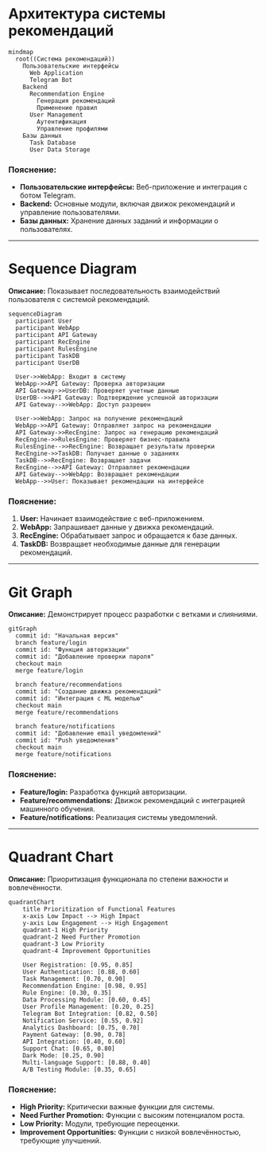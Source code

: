 # Архитектура системы рекомендаций

```mermaid
mindmap
  root((Система рекомендаций))
    Пользовательские интерфейсы
      Web Application
      Telegram Bot
    Backend
      Recommendation Engine
        Генерация рекомендаций
        Применение правил
      User Management
        Аутентификация
        Управление профилями
    Базы данных
      Task Database
      User Data Storage
```
### Пояснение:
- **Пользовательские интерфейсы:** Веб-приложение и интеграция с ботом Telegram.
- **Backend:** Основные модули, включая движок рекомендаций и управление пользователями.
- **Базы данных:** Хранение данных заданий и информации о пользователях.

---

# Sequence Diagram

**Описание:** Показывает последовательность взаимодействий пользователя с системой рекомендаций.

```mermaid
sequenceDiagram
  participant User
  participant WebApp
  participant API Gateway
  participant RecEngine
  participant RulesEngine
  participant TaskDB
  participant UserDB
  
  User->>WebApp: Входит в систему
  WebApp->>API Gateway: Проверка авторизации
  API Gateway->>UserDB: Проверяет учетные данные
  UserDB-->>API Gateway: Подтверждение успешной авторизации
  API Gateway-->>WebApp: Доступ разрешен
  
  User->>WebApp: Запрос на получение рекомендаций
  WebApp->>API Gateway: Отправляет запрос на рекомендации
  API Gateway->>RecEngine: Запрос на генерацию рекомендаций
  RecEngine->>RulesEngine: Проверяет бизнес-правила
  RulesEngine-->>RecEngine: Возвращает результаты проверки
  RecEngine->>TaskDB: Получает данные о заданиях
  TaskDB-->>RecEngine: Возвращает задачи
  RecEngine-->>API Gateway: Отправляет рекомендации
  API Gateway-->>WebApp: Возвращает рекомендации
  WebApp-->>User: Показывает рекомендации на интерфейсе
```

### Пояснение:
1. **User:** Начинает взаимодействие с веб-приложением.
2. **WebApp:** Запрашивает данные у движка рекомендаций.
3. **RecEngine:** Обрабатывает запрос и обращается к базе данных.
4. **TaskDB:** Возвращает необходимые данные для генерации рекомендаций.

---

# Git Graph

**Описание:** Демонстрирует процесс разработки с ветками и слияниями.

```mermaid
gitGraph
  commit id: "Начальная версия"
  branch feature/login
  commit id: "Функция авторизации"
  commit id: "Добавление проверки пароля"
  checkout main
  merge feature/login

  branch feature/recommendations
  commit id: "Создание движка рекомендаций"
  commit id: "Интеграция с ML моделью"
  checkout main
  merge feature/recommendations

  branch feature/notifications
  commit id: "Добавление email уведомлений"
  commit id: "Push уведомления"
  checkout main
  merge feature/notifications
```

### Пояснение:
- **Feature/login:** Разработка функций авторизации.
- **Feature/recommendations:** Движок рекомендаций с интеграцией машинного обучения.
- **Feature/notifications:** Реализация системы уведомлений.

---

# Quadrant Chart

**Описание:** Приоритизация функционала по степени важности и вовлечённости.

```mermaid
quadrantChart
    title Prioritization of Functional Features
    x-axis Low Impact --> High Impact
    y-axis Low Engagement --> High Engagement
    quadrant-1 High Priority
    quadrant-2 Need Further Promotion
    quadrant-3 Low Priority
    quadrant-4 Improvement Opportunities
    
    User Registration: [0.95, 0.85]      
    User Authentication: [0.88, 0.60]    
    Task Management: [0.70, 0.90]        
    Recommendation Engine: [0.98, 0.95]  
    Rule Engine: [0.30, 0.35]            
    Data Processing Module: [0.60, 0.45] 
    User Profile Management: [0.20, 0.25]
    Telegram Bot Integration: [0.82, 0.50]
    Notification Service: [0.55, 0.92]   
    Analytics Dashboard: [0.75, 0.70]    
    Payment Gateway: [0.90, 0.78]        
    API Integration: [0.40, 0.60]        
    Support Chat: [0.65, 0.80]           
    Dark Mode: [0.25, 0.90]              
    Multi-language Support: [0.88, 0.40] 
    A/B Testing Module: [0.35, 0.65]     
```

### Пояснение:
- **High Priority:** Критически важные функции для системы.
- **Need Further Promotion:** Функции с высоким потенциалом роста.
- **Low Priority:** Модули, требующие переоценки.
- **Improvement Opportunities:** Функции с низкой вовлечённостью, требующие улучшений.
